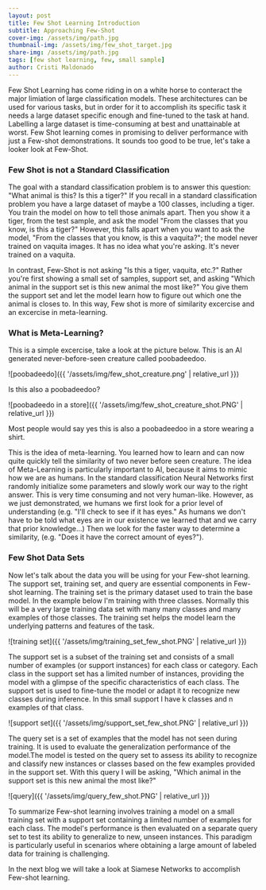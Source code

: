 ```yaml
---
layout: post
title: Few Shot Learning Introduction 
subtitle: Approaching Few-Shot
cover-img: /assets/img/path.jpg
thumbnail-img: /assets/img/few_shot_target.jpg
share-img: /assets/img/path.jpg
tags: [few shot learning, few, small sample]
author: Cristi Maldonado
---
```


Few Shot Learning has come riding in on a white horse to conteract the major limiation of large classification models. These architectures can be used for various tasks, but in order for it to accomplish its specific task it needs a large dataset specific enough and fine-tuned to the task at hand. Labelling a large dataset is time-consuming at best and unattainable at worst. Few Shot learning comes in promising to deliver performance with just a Few-shot demonstrations. It sounds too good to be true, let's take a looker look at Few-Shot. 

### Few Shot is not a Standard Classification 
The goal with a standard classification problem is to answer this question: "What animal is this? Is this a tiger?" 
If you recall in a standard classification problem you have a large dataset of maybe a 100 classes, including a tiger. You train the model on how to tell those animals apart. Then you show it a tiger, from the test sample, and ask the model "From the classes that you know, is this a tiger?" However, this falls apart when you want to ask the model, "From the classes that you know, is this a vaquita?"; the model never trained on vaquita images. It has no idea what you're asking. It's never trained on a vaquita.  

In contrast, Few-Shot is not asking "Is this a tiger, vaquita, etc.?" Rather you're first showing a small set of samples, support set, and asking "Which animal in the support set is this new animal the most like?" You give them the support set and let the model learn how to figure out which one the animal is closes to. In this way, Few shot is more of similarity excercise and an excercise in meta-learning. 

### What is Meta-Learning?
This is a simple excercise, take a look at the picture below. This is an AI generated never-before-seen creature called poobadeedoo.

![poobadeedo]({{ '/assets/img/few_shot_creature.png' | relative_url }})

Is this also a poobadeedoo? 

![poobadeedo in a store]({{ '/assets/img/few_shot_creature_shot.PNG' | relative_url }})

Most people would say yes this is also a poobadeedoo in a store wearing a shirt. 

This is the idea of meta-learning. You learned how to learn and can now quite quickly tell the similarity of two never before seen creature. The idea of Meta-Learning is particularly important to AI, because it aims to mimic how we are as humans. In the standard classification Neural Networks first randomly initialize some parameters and slowly work our way to the right answer. This is very time consuming and not very human-like. However, as we just demonstrated, we humans we first look for a prior level of understanding (e.g. "I'll check to see if it has eyes." As humans we don't have to be told what eyes are in our existence we learned that and we carry that prior knowledge...) Then we look for the faster way to determine a similarity, (e.g. "Does it have the correct amount of eyes?"). 

### Few Shot Data Sets 

Now let's talk about the data you will be using for your Few-shot learning. The support set, training set, and query are essential components in Few-shot learning. The training set is the primary dataset used to train the base model. In the example below I'm training with three classes. Normally this will be a very large training data set with many many classes and many examples of those classes. The training set helps the model learn the underlying patterns and features of the task.

![training set]({{ '/assets/img/training_set_few_shot.PNG' | relative_url }}) 

The support set is a subset of the training set and consists of a small number of examples (or support instances) for each class or category.
Each class in the support set has a limited number of instances, providing the model with a glimpse of the specific characteristics of each class.
The support set is used to fine-tune the model or adapt it to recognize new classes during inference. In this small support I have k classes and n examples of that class. 

![support set]({{ '/assets/img/support_set_few_shot.PNG' | relative_url }})

The query set is a set of examples that the model has not seen during training.
It is used to evaluate the generalization performance of the model.The model is tested on the query set to assess its ability to recognize and classify new instances or classes based on the few examples provided in the support set. With this query I will be asking, "Which animal in the support set is this new animal the most like?" 

![query]({{ '/assets/img/query_few_shot.PNG' | relative_url }})

To summarize Few-shot learning involves training a model on a small training set with a support set containing a limited number of examples for each class. The model's performance is then evaluated on a separate query set to test its ability to generalize to new, unseen instances. This paradigm is particularly useful in scenarios where obtaining a large amount of labeled data for training is challenging. 

In the next blog we will take a look at Siamese Networks to accomplish Few-shot learning. 
